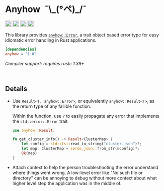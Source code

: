 
Anyhow&ensp;¯\\\_(°ペ)\_/¯
==========================

[<img alt="github" src="https://img.shields.io/badge/github-dtolnay/anyhow-8da0cb?style=for-the-badge&labelColor=555555&logo=github" height="20">](https://github.com/dtolnay/anyhow)
[<img alt="crates.io" src="https://img.shields.io/crates/v/anyhow.svg?style=for-the-badge&color=fc8d62&logo=rust" height="20">](https://crates.io/crates/anyhow)
[<img alt="docs.rs" src="https://img.shields.io/badge/docs.rs-anyhow-66c2a5?style=for-the-badge&labelColor=555555&logo=docs.rs" height="20">](https://docs.rs/anyhow)
[<img alt="build status" src="https://img.shields.io/github/actions/workflow/status/dtolnay/anyhow/ci.yml?branch=master&style=for-the-badge" height="20">](https://github.com/dtolnay/anyhow/actions?query=branch%3Amaster)

This library provides [`anyhow::Error`][Error], a trait object based error type
for easy idiomatic error handling in Rust applications.

[Error]: https://docs.rs/anyhow/1.0/anyhow/struct.Error.html

```toml
[dependencies]
anyhow = "1.0"
```

*Compiler support: requires rustc 1.39+*

<br>

## Details

- Use `Result<T, anyhow::Error>`, or equivalently `anyhow::Result<T>`, as the
  return type of any fallible function.

  Within the function, use `?` to easily propagate any error that implements the
  `std::error::Error` trait.

  ```rust
  use anyhow::Result;

  fn get_cluster_info() -> Result<ClusterMap> {
      let config = std::fs::read_to_string("cluster.json")?;
      let map: ClusterMap = serde_json::from_str(&config)?;
      Ok(map)
  }
  ```

- Attach context to help the person troubleshooting the error understand where
  things went wrong. A low-level error like "No such file or directory" can be
  annoying to debug without more context about what higher level step the
  application was in the middle of.